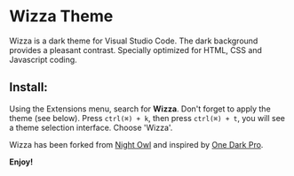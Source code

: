 # Wizza Theme
Wizza is a dark theme for Visual Studio Code. The dark background provides a pleasant contrast. Specially optimized for HTML, CSS and Javascript coding.

## Install:
Using the Extensions menu, search for **Wizza**. Don't forget to apply the theme (see below).
Press `ctrl(⌘) + k`, then press `ctrl(⌘) + t`, you will see a theme selection interface. Choose 'Wizza'.

Wizza has been forked from [Night Owl](https://github.com/sdras/night-owl-vscode-theme) and inspired by [One Dark Pro](https://github.com/sdras/night-owl-vscode-theme).

**Enjoy!**
